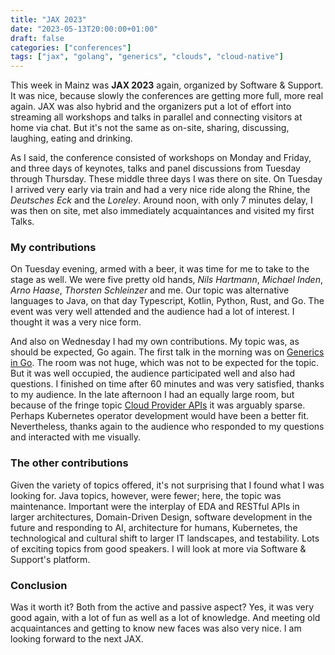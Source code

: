 ```yaml
---
title: "JAX 2023"
date: "2023-05-13T20:00:00+01:00"
draft: false
categories: ["conferences"]
tags: ["jax", "golang", "generics", "clouds", "cloud-native"]
---
```


This week in Mainz was **JAX 2023** again, organized by Software & Support. It was nice, because slowly the conferences are getting more full, more real again. JAX was also hybrid and the organizers put a lot of effort into streaming all workshops and talks in parallel and connecting visitors at home via chat. But it's not the same as on-site, sharing, discussing, laughing, eating and drinking.

As I said, the conference consisted of workshops on Monday and Friday, and three days of keynotes, talks and panel discussions from Tuesday through Thursday. These middle three days I was there on site. On Tuesday I arrived very early via train and had a very nice ride along the Rhine, the *Deutsches Eck* and the *Loreley*. Around noon, with only 7 minutes delay, I was then on site, met also immediately acquaintances and visited my first Talks. 

### My contributions

On Tuesday evening, armed with a beer, it was time for me to take to the stage as well. We were five pretty old hands, *Nils Hartmann*, *Michael Inden*, *Arno Haase*, *Thorsten Schleinzer* and me. Our topic was alternative languages to Java, on that day Typescript, Kotlin, Python, Rust, and Go. The event was very well attended and the audience had a lot of interest. I thought it was a very nice form.

And also on Wednesday I had my own contributions. My topic was, as should be expected, Go again. The first talk in the morning was on [Generics in Go](https://www.slideshare.net/TheMue/jax-2023-generics-in-go). The room was not huge, which was not to be expected for the topic. But it was well occupied, the audience participated well and also had questions. I finished on time after 60 minutes and was very satisfied, thanks to my audience. In the late afternoon I had an equally large room, but because of the fringe topic [Cloud Provider APIs](https://www.slideshare.net/TheMue/jax-2023-cloud-provider-apis) it was arguably sparse. Perhaps Kubernetes operator development would have been a better fit. Nevertheless, thanks again to the audience who responded to my questions and interacted with me visually.

### The other contributions

Given the variety of topics offered, it's not surprising that I found what I was looking for. Java topics, however, were fewer; here, the topic was maintenance. Important were the interplay of EDA and RESTful APIs in larger architectures, Domain-Driven Design, software development in the future and responding to AI, architecture for humans, Kubernetes, the technological and cultural shift to larger IT landscapes, and testability. Lots of exciting topics from good speakers. I will look at more via Software & Support's platform.

### Conclusion

Was it worth it? Both from the active and passive aspect? Yes, it was very good again, with a lot of fun as well as a lot of knowledge. And meeting old acquaintances and getting to know new faces was also very nice. I am looking forward to the next JAX.

